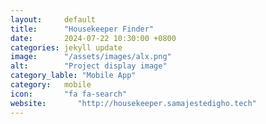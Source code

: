 ```yaml
---
layout:     default
title:      "Housekeeper Finder"
date:       2024-07-22 10:30:00 +0800
categories: jekyll update
image:      "/assets/images/alx.png"
alt:        "Project display image"
category_lable: "Mobile App"
category:   mobile
icon:       "fa fa-search"
website:       "http://housekeeper.samajestedigho.tech"
---
```

